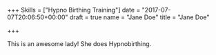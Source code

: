 +++
Skills = ["Hypno Birthing Training"]
date = "2017-07-07T20:06:50+00:00"
draft = true
name = "Jane Doe"
title = "Jane Doe"

+++


This is an awesome lady! She does Hypnobirthing.